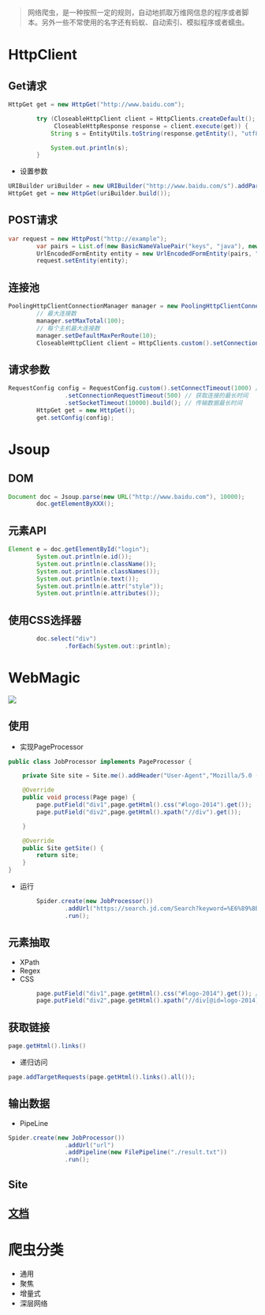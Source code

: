 > 网络爬虫，是一种按照一定的规则，自动地抓取万维网信息的程序或者脚本。另外一些不常使用的名字还有蚂蚁、自动索引、模拟程序或者蠕虫。

# HttpClient

## Get请求

```java
HttpGet get = new HttpGet("http://www.baidu.com");

        try (CloseableHttpClient client = HttpClients.createDefault();
             CloseableHttpResponse response = client.execute(get)) {
            String s = EntityUtils.toString(response.getEntity(), "utf8");

            System.out.println(s);
        }
```

- 设置参数

```java
URIBuilder uriBuilder = new URIBuilder("http://www.baidu.com/s").addParameter("wd", "关键词");
HttpGet get = new HttpGet(uriBuilder.build());
```

## POST请求

```java
var request = new HttpPost("http://example");
        var pairs = List.of(new BasicNameValuePair("keys", "java"), new BasicNameValuePair("keys", "python"));
        UrlEncodedFormEntity entity = new UrlEncodedFormEntity(pairs, "utf8");
        request.setEntity(entity);
```

## 连接池

```java
PoolingHttpClientConnectionManager manager = new PoolingHttpClientConnectionManager();
        // 最大连接数
        manager.setMaxTotal(100);
        // 每个主机最大连接数
        manager.setDefaultMaxPerRoute(10);
        CloseableHttpClient client = HttpClients.custom().setConnectionManager(manager).build();
```

## 请求参数

```java
RequestConfig config = RequestConfig.custom().setConnectTimeout(1000) // 获取连接的最长时间，单位ms
                .setConnectionRequestTimeout(500) // 获取连接的最长时间
                .setSocketTimeout(10000).build(); // 传输数据最长时间
        HttpGet get = new HttpGet();
        get.setConfig(config);
```

# Jsoup

## DOM

```java
Document doc = Jsoup.parse(new URL("http://www.baidu.com"), 10000);
        doc.getElementByXXX();
```

## 元素API

```java
Element e = doc.getElementById("login");
        System.out.println(e.id());
        System.out.println(e.className());
        System.out.println(e.classNames());
        System.out.println(e.text());
        System.out.println(e.attr("style"));
        System.out.println(e.attributes());
```

## 使用CSS选择器

```java
        doc.select("div")
                .forEach(System.out::println);
```

# WebMagic

![](https://camo.githubusercontent.com/06cb8227231a6adf6d2a57b14b60a25389a25fe9/687474703a2f2f636f64653463726166742e6769746875622e696f2f696d616765732f706f7374732f7765626d616769632e706e67)

## 使用

- 实现PageProcessor

```java
public class JobProcessor implements PageProcessor {

    private Site site = Site.me().addHeader("User-Agent","Mozilla/5.0 (Windows NT 10.0; Win64; x64) AppleWebKit/537.36 (KHTML, like Gecko) Chrome/77.0.3865.90 Safari/537.36");

    @Override
    public void process(Page page) {
        page.putField("div1",page.getHtml().css("#logo-2014").get());
        page.putField("div2",page.getHtml().xpath("//div").get());

    }

    @Override
    public Site getSite() {
        return site;
    }
}
```

- 运行

```java
        Spider.create(new JobProcessor())
                .addUrl("https://search.jd.com/Search?keyword=%E6%89%8B%E6%9C%BA&enc=utf-8&wq=%E6%89%8B%E6%9C%BA&pvid=9524dc8e0e2d45f08656f023fa60a0de")
                .run();
```

## 元素抽取

- XPath
- Regex
- CSS

```java
        page.putField("div1",page.getHtml().css("#logo-2014").get()); // 获取一条
        page.putField("div2",page.getHtml().xpath("//div[@id=logo-2014]").all());  // 获取全部
```

## 获取链接

```java
page.getHtml().links()
```

- 递归访问

```java
page.addTargetRequests(page.getHtml().links().all());
```

## 输出数据


- PipeLine

```java
Spider.create(new JobProcessor())
                .addUrl("url")
                .addPipeline(new FilePipeline("./result.txt"))
                .run();
```

## Site


## [文档](http://webmagic.io/docs/zh/)

# 爬虫分类

- 通用
- 聚焦
- 增量式
- 深层网络

